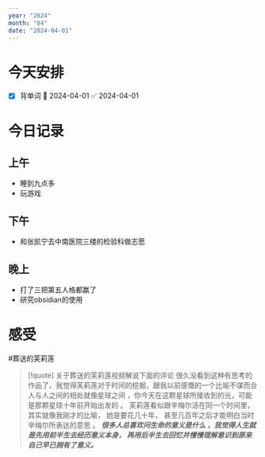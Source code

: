 ```yaml
---
year: "2024"
month: "04"
date: "2024-04-01"
---
```

# 今天安排
- [x] 背单词 📅 2024-04-01 ✅ 2024-04-01




# 今日记录

## 上午
*  睡到九点多
* 玩游戏

## 下午
* 和张凯宁去中南医院三楼的检验科做志愿

## 晚上
* 打了三把第五人格都赢了
* 研究obsidian的使用

# 感受
#葬送的芙莉莲 
>[!quote] 关于葬送的芙莉莲视频解说下面的评论
>很久没看到这种有思考的作品了，我觉得芙莉莲对于时间的挖掘，跟我以前感慨的一个比喻不谋而合  
人与人之间的相处就像星球之间 ，你今天在这颗星球所接收到的光，可能是那颗星球十年前开始出发的  。
芙莉莲看似跟辛梅尔活在同一个时间里， 其实就像我刚才的比喻， 她是要花几十年， 甚至几百年之后才能明白当时辛梅尔所表达的意思 。 
***很多人总喜欢问生命的意义是什么 ，我觉得人生就是先用前半生去经历意义本身， 再用后半生去回忆并慢慢理解意识到原来自己早已拥有了意义。***





